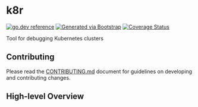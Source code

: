# k8r
[![go.dev reference](https://img.shields.io/badge/go.dev-reference-007d9c?logo=go&logoColor=white)](https://engdocs.outreach.cloud/github.com/getoutreach/k8r)
[![Generated via Bootstrap](https://img.shields.io/badge/Outreach-Bootstrap-%235951ff)](https://github.com/getoutreach/bootstrap)
[![Coverage Status](https://coveralls.io/repos/github//k8r/badge.svg?branch=main)](https://coveralls.io/github///k8r?branch=main)
<!-- <<Stencil::Block(extraBadges)>> -->

<!-- <</Stencil::Block>> -->

Tool for debugging Kubernetes clusters

## Contributing

Please read the [CONTRIBUTING.md](CONTRIBUTING.md) document for guidelines on developing and contributing changes.

## High-level Overview

<!-- <<Stencil::Block(overview)>> -->

<!-- <</Stencil::Block>> -->
